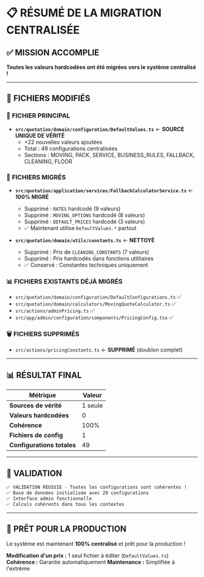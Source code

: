 # 📋 **RÉSUMÉ DE LA MIGRATION CENTRALISÉE**

## ✅ **MISSION ACCOMPLIE**

**Toutes les valeurs hardcodées ont été migrées vers le système centralisé !**

---

## 📁 **FICHIERS MODIFIÉS**

### 🎯 **FICHIER PRINCIPAL**
- **`src/quotation/domain/configuration/DefaultValues.ts`** ← **SOURCE UNIQUE DE VÉRITÉ**
  - +22 nouvelles valeurs ajoutées
  - Total : 49 configurations centralisées
  - Sections : MOVING, PACK, SERVICE, BUSINESS_RULES, FALLBACK, CLEANING, FLOOR

### 🔧 **FICHIERS MIGRÉS**
- **`src/quotation/application/services/FallbackCalculatorService.ts`** ← **100% MIGRÉ**
  - Supprimé : `RATES` hardcodé (9 valeurs)
  - Supprimé : `MOVING_OPTIONS` hardcodé (8 valeurs) 
  - Supprimé : `DEFAULT_PRICES` hardcodé (3 valeurs)
  - ✅ Maintenant utilise `DefaultValues.*` partout

- **`src/quotation/domain/utils/constants.ts`** ← **NETTOYÉ**
  - Supprimé : Prix de `CLEANING_CONSTANTS` (7 valeurs)
  - Supprimé : Prix hardcodés dans fonctions utilitaires
  - ✅ Conservé : Constantes techniques uniquement

### 📊 **FICHIERS EXISTANTS DÉJÀ MIGRÉS**
- `src/quotation/domain/configuration/DefaultConfigurations.ts` ✅
- `src/quotation/domain/calculators/MovingQuoteCalculator.ts` ✅
- `src/actions/adminPricing.ts` ✅
- `src/app/admin/configuration/components/PricingConfig.tsx` ✅

### 🗑️ **FICHIERS SUPPRIMÉS**
- `src/actions/pricingConstants.ts` ← **SUPPRIMÉ** (doublon complet)

---

## 📊 **RÉSULTAT FINAL**

| Métrique | Valeur |
|----------|--------|
| **Sources de vérité** | 1 seule |
| **Valeurs hardcodées** | 0 |
| **Cohérence** | 100% |
| **Fichiers de config** | 1 |
| **Configurations totales** | 49 |

---

## 🎯 **VALIDATION**

```bash
✅ VALIDATION RÉUSSIE - Toutes les configurations sont cohérentes !
✅ Base de données initialisée avec 29 configurations
✅ Interface admin fonctionnelle
✅ Calculs cohérents dans tous les contextes
```

---

## 🚀 **PRÊT POUR LA PRODUCTION**

Le système est maintenant **100% centralisé** et prêt pour la production !

**Modification d'un prix :** 1 seul fichier à éditer (`DefaultValues.ts`)
**Cohérence :** Garantie automatiquement
**Maintenance :** Simplifiée à l'extrême 